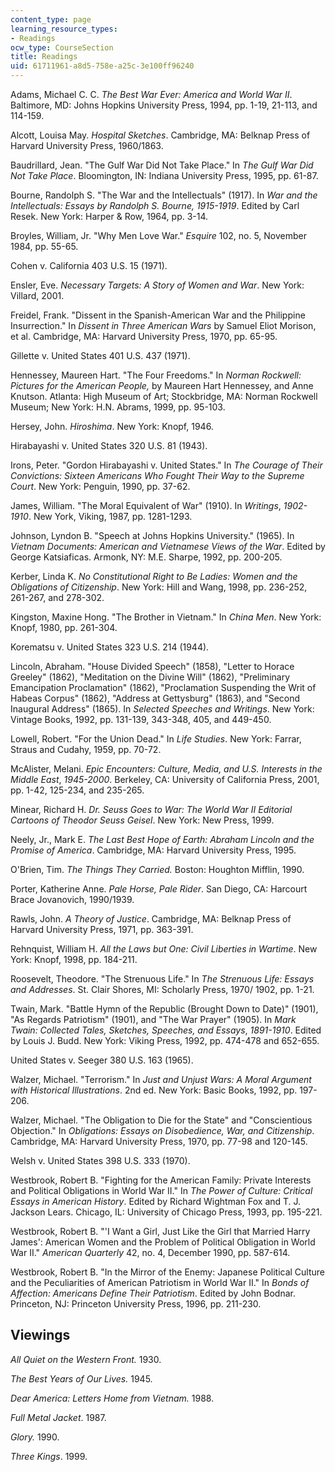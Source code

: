 ```yaml
---
content_type: page
learning_resource_types:
- Readings
ocw_type: CourseSection
title: Readings
uid: 61711961-a8d5-758e-a25c-3e100ff96240
---
```


Adams, Michael C. C. _The Best War Ever: America and World War II_. Baltimore, MD: Johns Hopkins University Press, 1994, pp. 1-19, 21-113, and 114-159.

Alcott, Louisa May. _Hospital Sketches_. Cambridge, MA: Belknap Press of Harvard University Press, 1960/1863.

Baudrillard, Jean. "The Gulf War Did Not Take Place." In _The Gulf War Did Not Take Place_. Bloomington, IN: Indiana University Press, 1995, pp. 61-87.

Bourne, Randolph S. "The War and the Intellectuals" (1917). In _War and the Intellectuals: Essays by Randolph S. Bourne,_ _1915-1919_. Edited by Carl Resek. New York: Harper & Row, 1964, pp. 3-14.

Broyles, William, Jr. "Why Men Love War." _Esquire_ 102, no. 5, November 1984, pp. 55-65.

Cohen v. California 403 U.S. 15 (1971).

Ensler, Eve. _Necessary Targets: A Story of Women and War_. New York: Villard, 2001.

Freidel, Frank. "Dissent in the Spanish-American War and the Philippine Insurrection." In _Dissent in Three American Wars_ by Samuel Eliot Morison, et al. Cambridge, MA: Harvard University Press, 1970, pp. 65-95.

Gillette v. United States 401 U.S. 437 (1971).

Hennessey, Maureen Hart. "The Four Freedoms." In _Norman Rockwell: Pictures for the American People,_ by Maureen Hart Hennessey, and Anne Knutson. Atlanta: High Museum of Art; Stockbridge, MA: Norman Rockwell Museum; New York: H.N. Abrams, 1999, pp. 95-103.

Hersey, John. _Hiroshima_. New York: Knopf, 1946.

Hirabayashi v. United States 320 U.S. 81 (1943).

Irons, Peter. "Gordon Hirabayashi v. United States." In _The Courage of Their Convictions: Sixteen Americans Who Fought Their Way to the Supreme Court_. New York: Penguin, 1990, pp. 37-62.

James, William. "The Moral Equivalent of War" (1910). In _Writings_, _1902-1910_. New York, Viking, 1987, pp. 1281-1293.

Johnson, Lyndon B. "Speech at Johns Hopkins University." (1965). In _Vietnam Documents: American and Vietnamese Views of the War_. Edited by George Katsiaficas. Armonk, NY: M.E. Sharpe, 1992, pp. 200-205.

Kerber, Linda K. _No Constitutional Right to Be Ladies: Women and the Obligations of Citizenship_. New York: Hill and Wang, 1998, pp. 236-252, 261-267, and 278-302.

Kingston, Maxine Hong. "The Brother in Vietnam." In _China Men_. New York: Knopf, 1980, pp. 261-304.

Korematsu v. United States 323 U.S. 214 (1944).

Lincoln, Abraham. "House Divided Speech" (1858), "Letter to Horace Greeley" (1862), "Meditation on the Divine Will" (1862), "Preliminary Emancipation Proclamation" (1862), "Proclamation Suspending the Writ of Habeas Corpus" (1862), "Address at Gettysburg" (1863), and "Second Inaugural Address" (1865). In _Selected Speeches and Writings_. New York: Vintage Books, 1992, pp. 131-139, 343-348, 405, and 449-450.

Lowell, Robert. "For the Union Dead." In _Life Studies_. New York: Farrar, Straus and Cudahy, 1959, pp. 70-72.

McAlister, Melani. _Epic Encounters: Culture, Media, and U.S. Interests in the Middle East_, _1945-2000_. Berkeley, CA: University of California Press, 2001, pp. 1-42, 125-234, and 235-265.

Minear, Richard H. _Dr. Seuss Goes to War: The World War II Editorial Cartoons of Theodor Seuss Geisel_. New York: New Press, 1999.

Neely, Jr., Mark E. _The Last Best Hope of Earth: Abraham Lincoln and the Promise of America_. Cambridge, MA: Harvard University Press, 1995.

O'Brien, Tim. _The Things They Carried._ Boston: Houghton Mifflin, 1990.

Porter, Katherine Anne. _Pale Horse, Pale Rider_. San Diego, CA: Harcourt Brace Jovanovich, 1990/1939.

Rawls, John. _A Theory of Justice_. Cambridge, MA: Belknap Press of Harvard University Press, 1971, pp. 363-391.

Rehnquist, William H. _All the Laws but One: Civil Liberties in Wartime_. New York: Knopf, 1998, pp. 184-211.

Roosevelt, Theodore. "The Strenuous Life." In _The Strenuous Life: Essays and Addresses_. St. Clair Shores, MI: Scholarly Press, 1970/ 1902, pp. 1-21.

Twain, Mark. "Battle Hymn of the Republic (Brought Down to Date)" (1901), "As Regards Patriotism" (1901), and "The War Prayer" (1905). In _Mark Twain: Collected Tales, Sketches, Speeches, and Essays_, _1891-1910_. Edited by Louis J. Budd. New York: Viking Press, 1992, pp. 474-478 and 652-655.

United States v. Seeger 380 U.S. 163 (1965).

Walzer, Michael. "Terrorism." In _Just and Unjust Wars: A Moral Argument with Historical Illustrations_. 2nd ed. New York: Basic Books, 1992, pp. 197-206.

Walzer, Michael. "The Obligation to Die for the State" and "Conscientious Objection." In _Obligations: Essays on Disobedience, War, and Citizenship_. Cambridge, MA: Harvard University Press, 1970, pp. 77-98 and 120-145.

Welsh v. United States 398 U.S. 333 (1970).

Westbrook, Robert B. "Fighting for the American Family: Private Interests and Political Obligations in World War II." In _The Power of Culture: Critical Essays in American History_. Edited by Richard Wightman Fox and T. J. Jackson Lears. Chicago, IL: University of Chicago Press, 1993, pp. 195-221.

Westbrook, Robert B. "'I Want a Girl, Just Like the Girl that Married Harry James': American Women and the Problem of Political Obligation in World War II." _American Quarterly_ 42, no. 4, December 1990, pp. 587-614.

Westbrook, Robert B. "In the Mirror of the Enemy: Japanese Political Culture and the Peculiarities of American Patriotism in World War II." In _Bonds of Affection: Americans Define Their Patriotism_. Edited by John Bodnar. Princeton, NJ: Princeton University Press, 1996, pp. 211-230.

Viewings
--------

_All Quiet on the Western Front._ 1930.

_The Best Years of Our Lives._ 1945.

_Dear America: Letters Home from Vietnam._ 1988.

_Full Metal Jacket_. 1987.

_Glory._ 1990.

_Three Kings_. 1999.